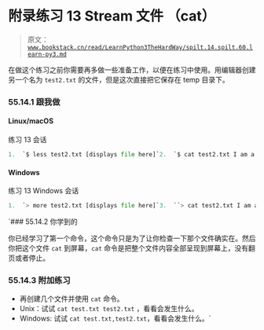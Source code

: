 # 附录练习 13 Stream 文件 （cat）

> 原文：[`www.bookstack.cn/read/LearnPython3TheHardWay/spilt.14.spilt.60.learn-py3.md`](https://www.bookstack.cn/read/LearnPython3TheHardWay/spilt.14.spilt.60.learn-py3.md)

在做这个练习之前你需要再多做一些准备工作，以便在练习中使用。用编辑器创建另一个名为 `test2.txt` 的文件，但是这次直接把它保存在 temp 目录下。

### 55.14.1 跟我做

#### Linux/macOS

练习 13 会话

```py
1.  `$ less test2.txt [displays file here]`2.  `$ cat test2.txt I am a fun guy.`3.  `Don't you know why? Because I make poems, that make babies cry.`4.  `$ cat test.txt`5.  `Hi there this is cool.`6.  `$`
```

#### Windows

练习 13 Windows 会话

```py
1.  `> more test2.txt [displays file here]`3.  ``> cat test2.txt I am a fun guy.``4.  ``Don't you know why? Because I make poems, that make babies cry.``5.  ``> cat test.txt``6.  ``Hi there this is cool.``7.  ``>``
```

 `### 55.14.2 你学到的

你已经学习了第一个命令，这个命令只是为了让你检查一下那个文件确实在。然后你把这个文件 `cat` 到屏幕，`cat` 命令是把整个文件内容全部呈现到屏幕上，没有翻页或者停止。

### 55.14.3 附加练习

*   再创建几个文件并使用 `cat` 命令。
*   Unix：试试 `cat test.txt test2.txt` ，看看会发生什么。
*   Windows: 试试 `cat test.txt,test2.txt`，看看会发生什么。`